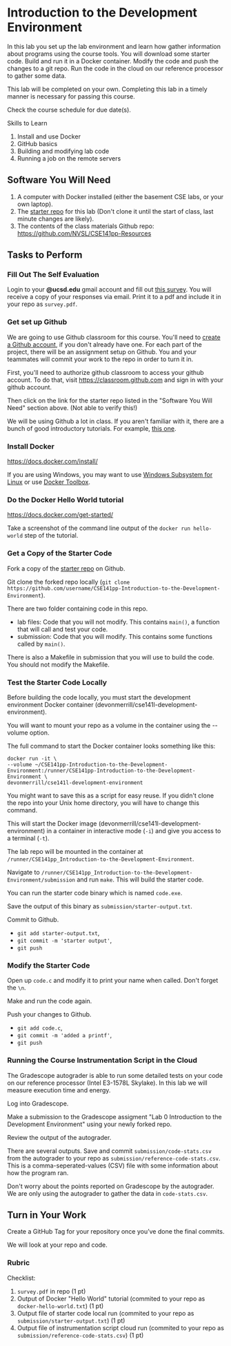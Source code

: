 # Introduction to the Development Environment

In this lab you set up the lab environment and learn how gather information about programs using the course tools.
You will download some starter code. 
Build and run it in a Docker container. 
Modify the code and push the changes to a git repo.
Run the code in the cloud on our reference processor to gather some data.

This lab will be completed on your own. Completing this lab in a timely manner is necessary for passing this course.

Check the course schedule for due date(s).

Skills to Learn

1. Install and use Docker
2. GitHub basics
3. Building and modifying lab code
4. Running a job on the remote servers

## Software You Will Need

1. A computer with Docker installed (either the basement CSE labs, or your own laptop).
2. The [starter repo](https://github.com/NVSL/CSE141pp-Lab-Introduction-to-the-Development-Environment.git) for this lab (Don't clone it until the start of class, last minute changes are likely).
3. The contents of the class materials Github repo: https://github.com/NVSL/CSE141pp-Resources

## Tasks to Perform

### Fill Out The Self Evaluation

Login to your __@ucsd.edu__ gmail account and fill out [this survey](https://docs.google.com/forms/d/e/1FAIpQLSdQUSYqeVwWctQFrhxXlkQcSutsKWHhTrDdQEa1bowX4tQbWQ/viewform).  You will receive
a copy of your responses via email.  Print it to a pdf and include it in your repo as `survey.pdf`.

### Get set up Github

We are going to use Github classroom for this course. You'll need to [create a Github account](https://github.com/), if you don't already have one. 
For each part of the project, there will be an assignment setup on Github. 
You and your teammates will commit your work to the repo in order to turn it in.

First, you'll need to authorize github classroom to access your github account. 
To do that, visit https://classroom.github.com and sign in with your github account.

Then click on the link for the starter repo listed in the "Software You Will Need" section above. (Not able to verify this!)

We will be using Github a lot in class. 
If you aren't familiar with it, there are a bunch of good introductory tutorials. 
For example, [this one](http://try.github.io/).

### Install Docker

https://docs.docker.com/install/

If you are using Windows, you may want to use  [Windows Subsystem for Linux](https://docs.microsoft.com/en-us/windows/wsl/install-win10) or use [Docker Toolbox](https://docs.docker.com/toolbox/toolbox_install_windows/).

### Do the Docker Hello World tutorial

https://docs.docker.com/get-started/

Take a screenshot of the command line output of the `docker run hello-world` step of the tutorial.

### Get a Copy of the Starter Code

Fork a copy of the [starter repo](https://github.com/NVSL/CSE141pp-Lab-Introduction-to-the-Development-Environment.git) on Github.

Git clone the forked repo locally (`git clone https://github.com/username/CSE141pp-Introduction-to-the-Development-Environment`).

There are two folder containing code in this repo.
- lab files: Code that you will not modify. This contains `main()`, a function that will call and test your code.
- submission: Code that you will modify. This contains some functions called by `main()`.

There is also a Makefile in submission that you will use to build the code. You should not modify the Makefile.

### Test the Starter Code Locally

Before building the code locally, you must start the development environment Docker container (devonmerrill/cse141l-development-environment).

You will want to mount your repo as a volume in the container using the --volume option.

The full command to start the Docker container looks something like this:
```
docker run -it \
--volume ~/CSE141pp-Introduction-to-the-Development-Environment:/runner/CSE141pp-Introduction-to-the-Development-Environment \
devonmerrill/cse141l-development-environment
```
You might want to save this as a script for easy reuse. If you didn't clone the repo into your Unix home directory, you will have to change this command.

This will start the Docker image (devonmerrill/cse141l-development-environment) in a container in interactive mode (`-i`) and give you access to a terminal (`-t`).

The lab repo will be mounted in the container at `/runner/CSE141pp_Introduction-to-the-Development-Environment`.

Navigate to `/runner/CSE141pp_Introduction-to-the-Development-Environment/submission` and run `make`.
This will build the starter code.

You can run the starter code binary which is named `code.exe`.

Save the output of this binary as `submission/starter-output.txt`.

Commit to Github.
- `git add starter-output.txt`,
- `git commit -m 'starter output'`,
- `git push`

### Modify the Starter Code

Open up `code.c` and modify it to print your name when called. Don't forget the `\n`.

Make and run the code again.

Push your changes to Github.
- `git add code.c`,
- `git commit -m 'added a printf'`,
- `git push`

### Running the Course Instrumentation Script in the Cloud

The Gradescope autograder is able to run some detailed tests on your code on our reference processor (Intel E3-1578L Skylake). In this lab we will measure execution time and energy.

Log into Gradescope. 

Make a submission to the Gradescope assigment "Lab 0 Introduction to the Development Environment" using your newly forked repo.

Review the output of the autograder.

There are several outputs. Save and commit `submission/code-stats.csv` from the autograder to your repo as `submission/reference-code-stats.csv`. This is a comma-seperated-values (CSV) file with some information about how the program ran.

Don't worry about the points reported on Gradescope by the autograder. We are only using the autograder to gather the data in `code-stats.csv`.


## Turn in Your Work

Create a GitHub Tag for your repository once you’ve done the final commits. 

We will look at your repo and code.

### Rubric

Checklist:

1. `survey.pdf` in repo (1 pt)
1. Output of Docker "Hello World" tutorial (commited to your repo as `docker-hello-world.txt`) (1 pt)
2. Output file of starter code local run (commited to your repo as `submission/starter-output.txt`) (1 pt)
3. Output file of instrumentation script cloud run (commited to your repo as `submission/reference-code-stats.csv`) (1 pt)

